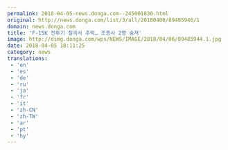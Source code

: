```yaml
---
permalink: 2018-04-05-news.donga.com--245001830.html
original: http://news.donga.com/list/3/all/20180406/89485946/1
domain: news.donga.com
title: 'F-15K 전투기 칠곡서 추락… 조종사 2명 숨져'
image: http://dimg.donga.com/wps/NEWS/IMAGE/2018/04/06/89485944.1.jpg
date: 2018-04-05 18:11:25
category: news
translations: 
 - 'en'
 - 'es'
 - 'de'
 - 'ru'
 - 'ja'
 - 'fr'
 - 'it'
 - 'zh-CN'
 - 'zh-TW'
 - 'ar'
 - 'pt'
 - 'hy'
---
```


